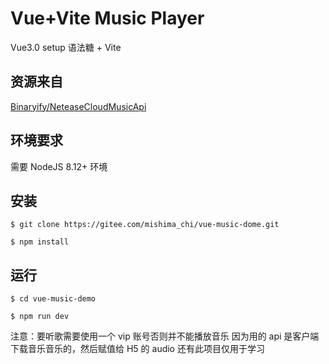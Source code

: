 # Vue+Vite Music Player

Vue3.0 setup 语法糖 + Vite

## 资源来自

[Binaryify/NeteaseCloudMusicApi](https://github.com/Binaryify/NeteaseCloudMusicApi)

## 环境要求

需要 NodeJS 8.12+ 环境

## 安装

```shell
$ git clone https://gitee.com/mishima_chi/vue-music-dome.git

$ npm install
```

## 运行

```shell
$ cd vue-music-demo

$ npm run dev
```

注意：要听歌需要使用一个 vip 账号否则并不能播放音乐 因为用的 api 是客户端下载音乐音乐的，然后赋值给 H5 的 audio
还有此项目仅用于学习
